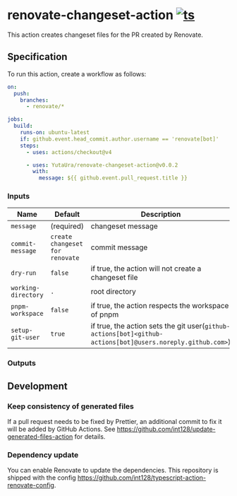 # renovate-changeset-action [![ts](https://github.com/yutaura/renovate-changeset-action/actions/workflows/ts.yaml/badge.svg)](https://github.com/yutaura/renovate-changeset-action/actions/workflows/ts.yaml)

This action creates changeset files for the PR created by Renovate.

## Specification

To run this action, create a workflow as follows:

```yaml
on:
  push:
    branches:
      - renovate/*

jobs:
  build:
    runs-on: ubuntu-latest
    if: github.event.head_commit.author.username == 'renovate[bot]'
    steps:
      - uses: actions/checkout@v4

      - uses: YutaUra/renovate-changeset-action@v0.0.2
        with:
          message: ${{ github.event.pull_request.title }}
```

### Inputs

| Name                | Default                         | Description                                                                                                |
| ------------------- | ------------------------------- | ---------------------------------------------------------------------------------------------------------- |
| `message`           | (required)                      | changeset message                                                                                          |
| `commit-message`    | `create changeset for renovate` | commit message                                                                                             |
| `dry-run`           | `false`                         | if true, the action will not create a changeset file                                                       |
| `working-directory` | `.`                             | root directory                                                                                             |
| `pnpm-workspace`    | `false`                         | if true, the action respects the workspace of pnpm                                                         |
| `setup-git-user`    | `true`                          | if true, the action sets the git user(`github-actions[bot]<github-actions[bot]@users.noreply.github.com>`) |

### Outputs


## Development

### Keep consistency of generated files

If a pull request needs to be fixed by Prettier, an additional commit to fix it will be added by GitHub Actions.
See https://github.com/int128/update-generated-files-action for details.

### Dependency update

You can enable Renovate to update the dependencies.
This repository is shipped with the config https://github.com/int128/typescript-action-renovate-config.
